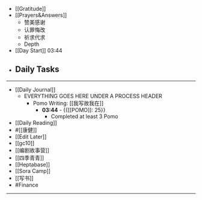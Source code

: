- [[Gratitude]]
- [[Prayers&Answers]]
    - 赞美感谢
    - 认罪悔改
    - 祈求代求
    - Depth
- [[Day Start]] 03:44
- Daily Tasks
    - 
- ---
- [[Daily Journal]] 
    - EVERYTHING GOES HERE UNDER A PROCESS HEADER
        - Pomo Writing: [[我写故我在]]
            - **03:44** - {{[[POMO]]: 25}}
                -  Completed at least 3 Pomo
- [[Daily Reading]]
- #[[康健]]
- [[Edit Later]]
- [[gc10]]
- [[编剧故事营]]
- [[四季青青]]
- [[Heptabase]]
- [[Sora Camp]]
- [[写书]]
- #Finance
- ---
